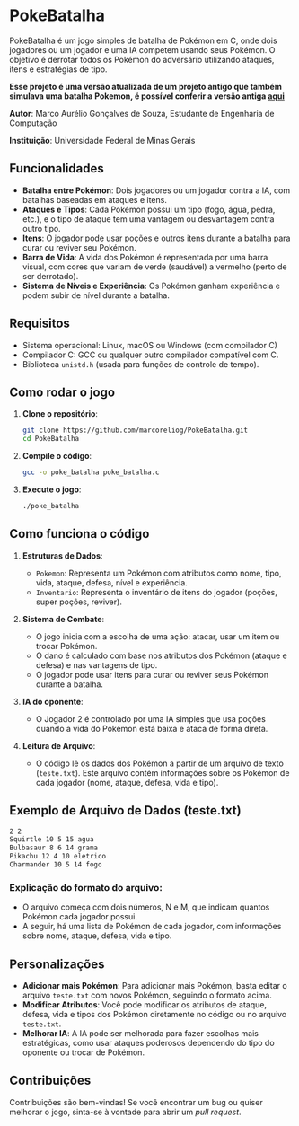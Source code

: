 

# PokeBatalha

PokeBatalha é um jogo simples de batalha de Pokémon em C, onde dois jogadores ou um jogador e uma IA competem usando seus Pokémon. O objetivo é derrotar todos os Pokémon do adversário utilizando ataques, itens e estratégias de tipo.

**Esse projeto é uma versão atualizada de um projeto antigo que também simulava uma batalha Pokemon, é possível conferir a versão antiga [aqui](https:/github.com/marcoreliog/simulacao-pokemon)** 

**Autor**: Marco Aurélio Gonçalves de Souza, Estudante de Engenharia de Computação


**Instituição**: Universidade Federal de Minas Gerais

## Funcionalidades

- **Batalha entre Pokémon**: Dois jogadores ou um jogador contra a IA, com batalhas baseadas em ataques e itens.
- **Ataques e Tipos**: Cada Pokémon possui um tipo (fogo, água, pedra, etc.), e o tipo de ataque tem uma vantagem ou desvantagem contra outro tipo.
- **Itens**: O jogador pode usar poções e outros itens durante a batalha para curar ou reviver seu Pokémon.
- **Barra de Vida**: A vida dos Pokémon é representada por uma barra visual, com cores que variam de verde (saudável) a vermelho (perto de ser derrotado).
- **Sistema de Níveis e Experiência**: Os Pokémon ganham experiência e podem subir de nível durante a batalha.

## Requisitos

- Sistema operacional: Linux, macOS ou Windows (com compilador C)
- Compilador C: GCC ou qualquer outro compilador compatível com C.
- Biblioteca `unistd.h` (usada para funções de controle de tempo).

## Como rodar o jogo

1. **Clone o repositório**:
   
   ```bash
   git clone https://github.com/marcoreliog/PokeBatalha.git
   cd PokeBatalha
   ```

2. **Compile o código**:
   
   ```bash
   gcc -o poke_batalha poke_batalha.c
   ```

3. **Execute o jogo**:
   
   ```bash
   ./poke_batalha
   ```

## Como funciona o código

1. **Estruturas de Dados**:
   - `Pokemon`: Representa um Pokémon com atributos como nome, tipo, vida, ataque, defesa, nível e experiência.
   - `Inventario`: Representa o inventário de itens do jogador (poções, super poções, reviver).
   
2. **Sistema de Combate**:
   - O jogo inicia com a escolha de uma ação: atacar, usar um item ou trocar Pokémon.
   - O dano é calculado com base nos atributos dos Pokémon (ataque e defesa) e nas vantagens de tipo.
   - O jogador pode usar itens para curar ou reviver seus Pokémon durante a batalha.

3. **IA do oponente**:
   - O Jogador 2 é controlado por uma IA simples que usa poções quando a vida do Pokémon está baixa e ataca de forma direta.

4. **Leitura de Arquivo**:
   - O código lê os dados dos Pokémon a partir de um arquivo de texto (`teste.txt`). Este arquivo contém informações sobre os Pokémon de cada jogador (nome, ataque, defesa, vida e tipo).

## Exemplo de Arquivo de Dados (teste.txt)

```txt
2 2
Squirtle 10 5 15 agua
Bulbasaur 8 6 14 grama
Pikachu 12 4 10 eletrico
Charmander 10 5 14 fogo
```

### Explicação do formato do arquivo:

- O arquivo começa com dois números, N e M, que indicam quantos Pokémon cada jogador possui.
- A seguir, há uma lista de Pokémon de cada jogador, com informações sobre nome, ataque, defesa, vida e tipo.

## Personalizações

- **Adicionar mais Pokémon**: Para adicionar mais Pokémon, basta editar o arquivo `teste.txt` com novos Pokémon, seguindo o formato acima.
- **Modificar Atributos**: Você pode modificar os atributos de ataque, defesa, vida e tipos dos Pokémon diretamente no código ou no arquivo `teste.txt`.
- **Melhorar IA**: A IA pode ser melhorada para fazer escolhas mais estratégicas, como usar ataques poderosos dependendo do tipo do oponente ou trocar de Pokémon.

## Contribuições

Contribuições são bem-vindas! Se você encontrar um bug ou quiser melhorar o jogo, sinta-se à vontade para abrir um *pull request*.

